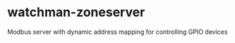 watchman-zoneserver
===================

Modbus server with dynamic address mapping for controlling GPIO devices
